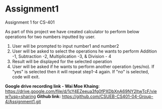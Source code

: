 # Assignment1
Assignment 1 for CS-401

As part of this project we have created calculator to perform below operations for two numbers inputted by user. 
1) User will be prompted to input number1 and number2
2) User will be asked to select the operations he wants to perform Addition -1, Subtraction -2, Multiplication -3, & Division - 4
3) Result will be displayed for the selected operation
4) User will be asked if he wants to perform another operation (yes/no). If "yes" is selected then it will repeat step1-4 again. If "no" is selected, code will exit.

**Google drive recording link - Wai Moe Khaing**: https://drive.google.com/file/d/1cY4EZeeua3fg0fPXDbXnA69NY2ltwTcF/view?usp=sharing
**Github link:** https://github.com/CSUEB-CS401-04-Group-4/Assignment1.git
